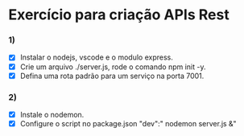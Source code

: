 
# Exercício para criação APIs Rest

### 1)

- [x] Instalar o nodejs, vscode e o modulo express.
- [x] Crie um arquivo ./server.js, rode o comando npm init -y.
- [x] Defina uma rota padrão para um serviço na porta 7001.

### 2)
- [x] Instale o nodemon.
- [x] Configure o script no package.json "dev":" nodemon server.js &"